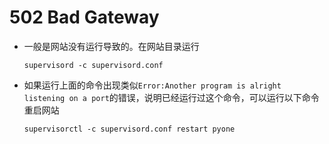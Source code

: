 # 502 Bad Gateway

* 一般是网站没有运行导致的。在网站目录运行

  ```text
  supervisord -c supervisord.conf
  ```

* 如果运行上面的命令出现类似`Error:Another program is alright listening on a port`的错误，说明已经运行过这个命令，可以运行以下命令重启网站

  ```text
  supervisorctl -c supervisord.conf restart pyone
  ```

